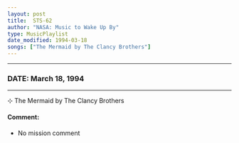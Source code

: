 ```yaml
---
layout: post
title:  STS-62
author: "NASA: Music to Wake Up By"
type: MusicPlaylist
date_modified: 1994-03-18
songs: ["The Mermaid by The Clancy Brothers"]
---
```


----
### DATE: March 18, 1994
----
⊹ The Mermaid by The Clancy Brothers

#### Comment:
* No mission comment



<br/>
<center>
	<a target="_blank"
	   href="https://twitter.com/intent/tweet?hashtags=Space,NASA,Playlist,NASAWakeupCalls,SpaceProgram&text={{ page.author}}, '{{ page.songs.first }}' {{ page.title }}, {{ page.date | date: '%B %d, %Y' }}. {{ site.url }}{{ page.url }}&via=nasawakeupcalls"><i class="fab fa-twitter" alt="Tweet this page" style="font-size: 1.3em;"></i></a>
	&nbsp; 	<i class="fas fa-user-astronaut" style="font-size: 1.5em;"></i> &nbsp;
    <a type="amzn" search="'The Mermaid by The Clancy Brothers'" category="popular music">
    <i class="fab fa-amazon" style="font-size: 1.3em;"></i></a>
</center>
